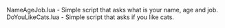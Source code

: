 NameAgeJob.lua - Simple script that asks what is your name, age and job.
DoYouLikeCats.lua - Simple script that asks if you like cats.
